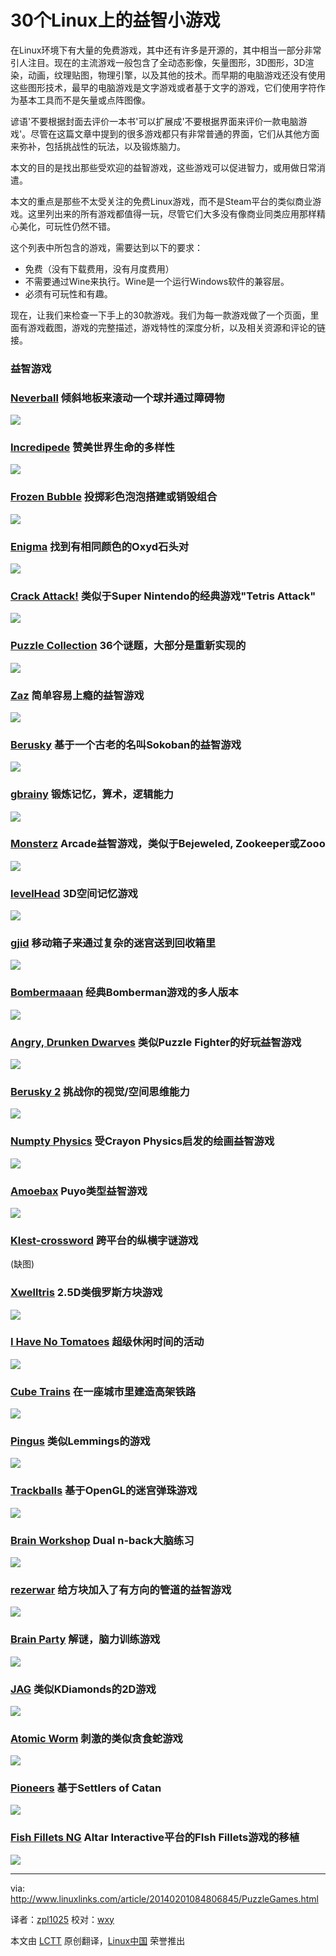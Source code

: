 30个Linux上的益智小游戏
================================================================================
在Linux环境下有大量的免费游戏，其中还有许多是开源的，其中相当一部分非常引人注目。现在的主流游戏一般包含了全动态影像，矢量图形，3D图形，3D渲染，动画，纹理贴图，物理引擎，以及其他的技术。而早期的电脑游戏还没有使用这些图形技术，最早的电脑游戏是文字游戏或者基于文字的游戏，它们使用字符作为基本工具而不是矢量或点阵图像。

谚语'不要根据封面去评价一本书'可以扩展成'不要根据界面来评价一款电脑游戏'。尽管在这篇文章中提到的很多游戏都只有非常普通的界面，它们从其他方面来弥补，包括挑战性的玩法，以及锻炼脑力。

本文的目的是找出那些受欢迎的益智游戏，这些游戏可以促进智力，或用做日常消遣。

本文的重点是那些不太受关注的免费Linux游戏，而不是Steam平台的类似商业游戏。这里列出来的所有游戏都值得一玩，尽管它们大多没有像商业同类应用那样精心美化，可玩性仍然不错。

这个列表中所包含的游戏，需要达到以下的要求：

- 免费（没有下载费用，没有月度费用）
- 不需要通过Wine来执行。Wine是一个运行Windows软件的兼容层。
- 必须有可玩性和有趣。

现在，让我们来检查一下手上的30款游戏。我们为每一款游戏做了一个页面，里面有游戏截图，游戏的完整描述，游戏特性的深度分析，以及相关资源和评论的链接。

### 益智游戏 ###

### [Neverball][1] 	倾斜地板来滚动一个球并通过障碍物 

![](http://www.linuxlinks.com/portal/content/reviews/Games/Screenshot-Neverball-Small.png) 

### [Incredipede][2] 	赞美世界生命的多样性

![](http://www.linuxlinks.com/portal/content/reviews/Games2/Screenshot-Incredipede-Small.png)

### [Frozen Bubble][3] 	投掷彩色泡泡搭建或销毁组合

![](http://www.linuxlinks.com/portal/content/reviews/Games/Screenshot-FrozenBubble-Small.png)

### [Enigma][4] 	找到有相同颜色的Oxyd石头对

![](http://www.linuxlinks.com/portal/content/reviews/Games/Screenshot-Enigma1-Small.png)

### [Crack Attack!][5] 	类似于Super Nintendo的经典游戏"Tetris Attack"

![](http://www.linuxlinks.com/portal/content/reviews/Games/Screenshot-Crack%20Attack%21-Small.png)

### [Puzzle Collection][6] 	36个谜题，大部分是重新实现的

![](http://www.linuxlinks.com/portal/content/reviews/Games2/Screenshot-PuzzleCollection.png)

### [Zaz][7] 	简单容易上瘾的益智游戏

![](http://www.linuxlinks.com/portal/content/reviews/Games2/Screenshot-Zaz-Small.png)

### [Berusky][8] 	基于一个古老的名叫Sokoban的益智游戏

![](http://www.linuxlinks.com/portal/content/reviews/Games2/Screenshot-Berusky-Small.png)

### [gbrainy][9] 	锻炼记忆，算术，逻辑能力

![](http://www.linuxlinks.com/portal/content/reviews/Games/Screenshot-gbrainy-Small.png)

### [Monsterz][10] 	Arcade益智游戏，类似于Bejeweled, Zookeeper或Zooo

![](http://www.linuxlinks.com/portal/content/reviews/Games/Screenshot-Monsterz-Small.png)

### [levelHead][11] 	3D空间记忆游戏

![](http://www.linuxlinks.com/portal/content/reviews/Games/Screenshot-levelHead-Small.png)

### [gjid][12] 	移动箱子来通过复杂的迷宫送到回收箱里

![](http://www.linuxlinks.com/portal/content/reviews/Games2/Screenshot-gjid-Small.png)

### [Bombermaaan][13] 	经典Bomberman游戏的多人版本

![](http://www.linuxlinks.com/portal/content/reviews/Games2/Screenshot-Bombermaaan-Small.png)

### [Angry, Drunken Dwarves][14] 	类似Puzzle Fighter的好玩益智游戏

![](http://www.linuxlinks.com/portal/content/reviews/Games/Screenshot-Angry-Small.png)

### [Berusky 2][15] 	挑战你的视觉/空间思维能力

![](http://www.linuxlinks.com/portal/content/reviews/Games2/Screenshot-Berusky2-Small.png)

### [Numpty Physics][16] 	受Crayon Physics启发的绘画益智游戏

![](http://www.linuxlinks.com/portal/content/reviews/Games2/Screenshot-NumptyPhysics-Small.png)

### [Amoebax][17] 	Puyo类型益智游戏

![](http://www.linuxlinks.com/portal/content/reviews/Games/Screenshot-Amoebax1-Small.png)

### [Klest-crossword][18] 	跨平台的纵横字谜游戏

(缺图)

### [Xwelltris][19] 	2.5D类俄罗斯方块游戏

![](http://www.linuxlinks.com/portal/content/reviews/Games/Screenshot-Xwelltris-Small.png)

### [I Have No Tomatoes][20] 	超级休闲时间的活动

![](http://www.linuxlinks.com/portal/content/reviews/Games2/Screenshot-IHaveNoTomatoes-Small.png)

### [Cube Trains][21] 	在一座城市里建造高架铁路

![](http://www.linuxlinks.com/portal/content/reviews/Games2/Screenshot-CubeTrains-Small.png)

### [Pingus][22] 	类似Lemmings的游戏

![](http://www.linuxlinks.com/portal/content/reviews/Games/Screenshot-Pingus1-Small.png)

### [Trackballs][23] 	基于OpenGL的迷宫弹珠游戏

![](http://www.linuxlinks.com/portal/content/reviews/Games/Screenshot-Trackballs1-Small.png)

### [Brain Workshop][24] 	Dual n-back大脑练习

![](http://www.linuxlinks.com/portal/content/reviews/Games/Screenshot-BrainWorkshop-Small.png)

### [rezerwar][25] 	给方块加入了有方向的管道的益智游戏

![](http://www.linuxlinks.com/portal/content/reviews/Games2/Screenshot-rezerwar-Small.png)

### [Brain Party][26] 	解谜，脑力训练游戏

![](http://www.linuxlinks.com/portal/content/reviews/Games2/Screenshot-BrainParty-Small.png)

### [JAG][27] 	类似KDiamonds的2D游戏

![](http://www.linuxlinks.com/portal/content/reviews/Games2/Screenshot-JAG-Small.png)

### [Atomic Worm][28] 	刺激的类似贪食蛇游戏

![](http://www.linuxlinks.com/portal/content/reviews/Games2/Screenshot-AtomicWorm-Small.png)

### [Pioneers][29] 	基于Settlers of Catan

![](http://www.linuxlinks.com/portal/content/reviews/Games/Screenshot-Pioneers-Small.png)

### [Fish Fillets NG][30] 	Altar Interactive平台的FIsh Fillets游戏的移植

![](http://www.linuxlinks.com/portal/content/reviews/Games/Screenshot-Fish%20Fillets-Small.png)

--------------------------------------------------------------------------------

via: http://www.linuxlinks.com/article/20140201084806845/PuzzleGames.html

译者：[zpl1025](https://github.com/zpl1025) 校对：[wxy](https://github.com/wxy)

本文由 [LCTT](https://github.com/LCTT/TranslateProject) 原创翻译，[Linux中国](http://linux.cn/) 荣誉推出

[1]:http://www.linuxlinks.com/article/2008051019354650/Neverball.html
[2]:http://www.linuxlinks.com/article/20140201101247656/Incredipede.html
[3]:http://www.linuxlinks.com/article/20080510102350336/FrozenBubble.html
[4]:http://www.linuxlinks.com/article/20080524072250420/Enigma.html
[5]:http://www.linuxlinks.com/article/20080524100816516/CrackAttack%21.html
[6]:http://www.linuxlinks.com/article/20140201135434313/PuzzleCollection.html
[7]:http://www.linuxlinks.com/article/20101211064900466/Zaz.html
[8]:http://www.linuxlinks.com/article/20140201113353386/Berusky.html
[9]:http://www.linuxlinks.com/article/20080525211221167/gbrainy.html
[10]:http://www.linuxlinks.com/article/2009081921375955/Monsterz.html
[11]:http://www.linuxlinks.com/article/20090815144344770/levelHead.html
[12]:http://www.linuxlinks.com/article/20140201142055360/gjid.html
[13]:http://www.linuxlinks.com/article/20140201161809886/Bombermaaan.html
[14]:http://www.linuxlinks.com/article/2009081514441763/AngryDrunkenDwarves.html
[15]:http://www.linuxlinks.com/article/20140201183159376/Berusky2.html
[16]:http://www.linuxlinks.com/article/20101211063800755/NumptyPhysics.html
[17]:http://www.linuxlinks.com/article/20090819213709180/Amoebax.html
[18]:http://www.linuxlinks.com/article/20140201165631283/Klest-crossword.html
[19]:http://www.linuxlinks.com/article/20090819213733554/Xwelltris.html
[20]:http://www.linuxlinks.com/article/20140201163108930/IHaveNoTomatoes.html
[21]:http://www.linuxlinks.com/article/20140201152715356/CubeTrains.html
[22]:http://www.linuxlinks.com/article/20080510105058649/Pingus.html
[23]:http://www.linuxlinks.com/article/20090819212528284/Trackballs.html
[24]:http://www.linuxlinks.com/article/20100501151619134/BrainWorkshop.html
[25]:http://www.linuxlinks.com/article/20100503031223387/rezerwar.html
[26]:http://www.linuxlinks.com/article/20100503031206947/BrainParty.html
[27]:http://www.linuxlinks.com/article/20100808120210293/JAG.html
[28]:http://www.linuxlinks.com/article/2010080812021597/AtomicWorm.html
[29]:http://www.linuxlinks.com/article/20090815144506601/Pioneers.html
[30]:http://www.linuxlinks.com/article/20080517164445969/FishFillets.html
